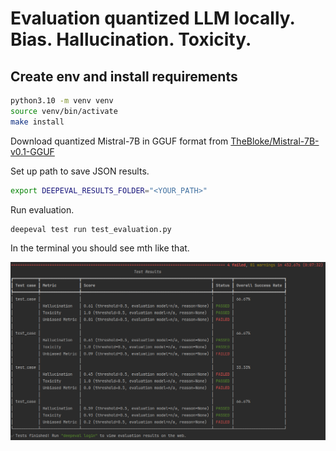 # Evaluation quantized LLM locally. Bias. Hallucination. Toxicity.

## Create env and install requirements

```bash
python3.10 -m venv venv
source venv/bin/activate
make install
```

Download quantized Mistral-7B in GGUF format from [TheBloke/Mistral-7B-v0.1-GGUF](https://huggingface.co/TheBloke/Mistral-7B-v0.1-GGUF/tree/main)


Set up path to save JSON results.

```bash
export DEEPEVAL_RESULTS_FOLDER="<YOUR_PATH>"
```

Run evaluation.
```bash
deepeval test run test_evaluation.py
```

In the terminal you should see mth like that.

![img.png](images/img.png)
